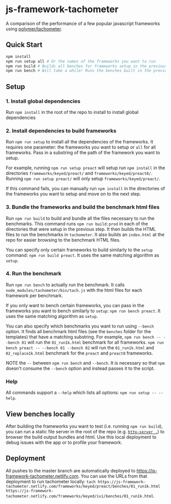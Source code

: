 # js-framework-tachometer

A comparison of the performance of a few popular javascript frameworks using [polymer/tachometer](https://github.com/polymer/tachometer).

## Quick Start

```bash
npm install
npm run setup all # Or the names of the frameworks you want to run
npm run build # Builds all benches for frameworks setup in the previous command
npm run bench # Will take a while! Runs the benches built in the previous command
```

## Setup

### 1. Install global dependencies

Run `npm install` in the root of the repo to install to install global dependencies

### 2. Install dependencies to build frameworks

Run `npm run setup` to install all the dependencies of the frameworks. It requires one parameter: the frameworks you want to setup or `all` for all frameworks. Pass in a substring of the path of the framework you want to setup.

For example, running `npm run setup preact` will setup run `npm install` in the directories `frameworks/keyed/preact/` and `frameworks/keyed/preact8/`. Running `npm run setup preact/` will only setup `frameworks/keyed/preact/`.

If this command fails, you can manually run `npm install` in the directories of the frameworks you want to setup and move on to the next step.

### 3. Bundle the frameworks and build the benchmark html files

Run `npm run build` to build and bundle all the files necessary to run the benchmarks. This command runs `npm run build:prod` in each of the directories that were setup in the previous step. It then builds the HTML files to run the benchmarks in `tachometer`. It also builds an `index.html` at the repo for easier browsing to the benchmark HTML files.

You can specify only certain frameworks to build similarly to the `setup` command: `npm run build preact`. It uses the same matching algorithm as `setup`.

### 4. Run the benchmark

Run `npm run bench` to actually run the benchmark. It calls `node_modules/tachometer/bin/tach.js` with the html files for each framework per benchmark.

If you only want to bench certain frameworks, you can pass in the frameworks you want to bench similarly to `setup`: `npm run bench preact`. It uses the same matching algorithm as `setup`.

You can also specify which benchmarks you want to run using `--bench` option. It finds all benchmark html files (see the `benches` folder for the templates) that have a matching substring. For example, `npm run bench -- --bench 01` will run the `01_run1k.html` benchmark for all frameworks. `npm run bench preact -- --bench 01 --bench 02` will run the `01_run1k.html` and `02_replace1k.html` benchmark for the `preact` and `preact8` frameworks.

NOTE the `--` between `npm run bench` and `--bench`. It is necessary so that `npm` doesn't consume the `--bench` option and instead passes it to the script.

### Help

All commands support a `--help` which lists all options: `npm run setup -- --help`.

## View benches locally

After building the frameworks you want to test (i.e. running `npm run build`), you can run a static file server in the root of the repo (e.g. [`http-server .`](https://npmjs.com/package/http-server)) to browser the build output bundles and html. Use this local deployment to debug issues with the app or to profile your framework.

## Deployment

All pushes to the master branch are automatically deployed to https://js-framework-tachometer.netlify.com. You can use the URLs from that deployment to run tachometer locally: `tach https://js-framework-tachometer.netlify.com/frameworks/keyed/preact/benches/01_run1k.html https://js-framework-tachometer.netlify.com/frameworks/keyed/ivi/benches/01_run1k.html`.
